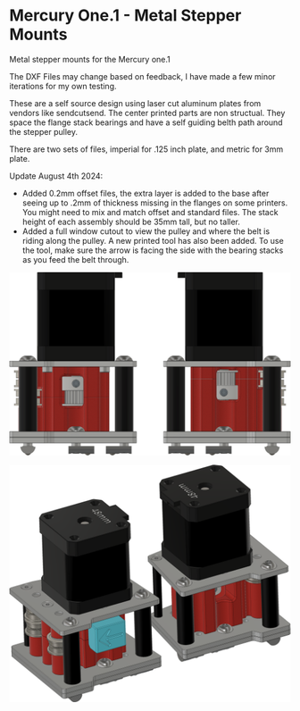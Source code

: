 # Mercury One.1 - Metal Stepper Mounts
 Metal stepper mounts for the Mercury one.1


The DXF Files may change based on feedback, I have made a few minor iterations for my own testing.


 These are a self source design using laser cut aluminum plates from vendors like sendcutsend. The center printed parts are non structual. They space the flange stack bearings and have a self guiding belth path around the stepper pulley.
 
 There are two sets of files, imperial for .125 inch plate, and metric for 3mm plate.

Update August 4th 2024:
* Added 0.2mm offset files, the extra layer is added to the base after seeing up to .2mm of thickness missing in the flanges on some printers. You might need to mix and match offset and standard files. The stack height of each assembly should be 35mm tall, but no taller.
* Added a full window cutout to view the pulley and where the belt is riding along the pulley. A new printed tool has also been added. To use the tool, make sure the arrow is facing the side with the bearing stacks as you feed the belt through.

 ![Metal Stepper Towers](https://github.com/TurtleCrawler/Mercury-One.1---Metal-Stepper-Mounts/blob/main/Images/Metal%20Stepper%20Towers%20RevB%201.png)

  ![Metal Stepper Towers](https://github.com/TurtleCrawler/Mercury-One.1---Metal-Stepper-Mounts/blob/main/Images/Metal%20Stepper%20Towers%20RevB%202.png)


